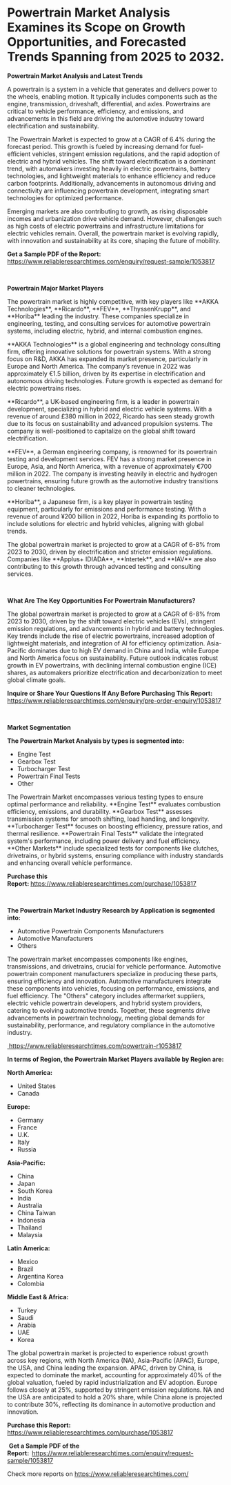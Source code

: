 <p><h1>Powertrain Market Analysis Examines its Scope on Growth Opportunities, and Forecasted Trends Spanning from 2025 to 2032.</h1></p><p><strong>Powertrain Market Analysis and Latest Trends</strong></p>
<p><p>A powertrain is a system in a vehicle that generates and delivers power to the wheels, enabling motion. It typically includes components such as the engine, transmission, driveshaft, differential, and axles. Powertrains are critical to vehicle performance, efficiency, and emissions, and advancements in this field are driving the automotive industry toward electrification and sustainability.</p><p>The Powertrain Market is expected to grow at a CAGR of 6.4% during the forecast period. This growth is fueled by increasing demand for fuel-efficient vehicles, stringent emission regulations, and the rapid adoption of electric and hybrid vehicles. The shift toward electrification is a dominant trend, with automakers investing heavily in electric powertrains, battery technologies, and lightweight materials to enhance efficiency and reduce carbon footprints. Additionally, advancements in autonomous driving and connectivity are influencing powertrain development, integrating smart technologies for optimized performance.</p><p>Emerging markets are also contributing to growth, as rising disposable incomes and urbanization drive vehicle demand. However, challenges such as high costs of electric powertrains and infrastructure limitations for electric vehicles remain. Overall, the powertrain market is evolving rapidly, with innovation and sustainability at its core, shaping the future of mobility.</p></p>
<p><strong>Get a Sample PDF of the Report:&nbsp;</strong> <a href="https://www.reliableresearchtimes.com/enquiry/request-sample/1053817?utm_campaign=2007&utm_medium=2&utm_source=Github&utm_content=ia&utm_term=23012025&utm_id=powertrain">https://www.reliableresearchtimes.com/enquiry/request-sample/1053817</a></p>
<p>&nbsp;</p>
<p><strong>Powertrain Major Market Players</strong></p>
<p><p>The powertrain market is highly competitive, with key players like **AKKA Technologies**, **Ricardo**, **FEV**, **ThyssenKrupp**, and **Horiba** leading the industry. These companies specialize in engineering, testing, and consulting services for automotive powertrain systems, including electric, hybrid, and internal combustion engines.</p><p>**AKKA Technologies** is a global engineering and technology consulting firm, offering innovative solutions for powertrain systems. With a strong focus on R&D, AKKA has expanded its market presence, particularly in Europe and North America. The company’s revenue in 2022 was approximately €1.5 billion, driven by its expertise in electrification and autonomous driving technologies. Future growth is expected as demand for electric powertrains rises.</p><p>**Ricardo**, a UK-based engineering firm, is a leader in powertrain development, specializing in hybrid and electric vehicle systems. With a revenue of around £380 million in 2022, Ricardo has seen steady growth due to its focus on sustainability and advanced propulsion systems. The company is well-positioned to capitalize on the global shift toward electrification.</p><p>**FEV**, a German engineering company, is renowned for its powertrain testing and development services. FEV has a strong market presence in Europe, Asia, and North America, with a revenue of approximately €700 million in 2022. The company is investing heavily in electric and hydrogen powertrains, ensuring future growth as the automotive industry transitions to cleaner technologies.</p><p>**Horiba**, a Japanese firm, is a key player in powertrain testing equipment, particularly for emissions and performance testing. With a revenue of around ¥200 billion in 2022, Horiba is expanding its portfolio to include solutions for electric and hybrid vehicles, aligning with global trends.</p><p>The global powertrain market is projected to grow at a CAGR of 6-8% from 2023 to 2030, driven by electrification and stricter emission regulations. Companies like **Applus+ IDIADA**, **Intertek**, and **IAV** are also contributing to this growth through advanced testing and consulting services.</p></p>
<p>&nbsp;</p>
<p><strong>What Are The Key Opportunities For Powertrain Manufacturers?</strong></p>
<p><p>The global powertrain market is projected to grow at a CAGR of 6-8% from 2023 to 2030, driven by the shift toward electric vehicles (EVs), stringent emission regulations, and advancements in hybrid and battery technologies. Key trends include the rise of electric powertrains, increased adoption of lightweight materials, and integration of AI for efficiency optimization. Asia-Pacific dominates due to high EV demand in China and India, while Europe and North America focus on sustainability. Future outlook indicates robust growth in EV powertrains, with declining internal combustion engine (ICE) shares, as automakers prioritize electrification and decarbonization to meet global climate goals.</p></p>
<p><strong>Inquire or Share Your Questions If Any Before Purchasing This Report:</strong> <a href="https://www.reliableresearchtimes.com/enquiry/pre-order-enquiry/1053817?utm_campaign=2007&utm_medium=2&utm_source=Github&utm_content=ia&utm_term=23012025&utm_id=powertrain">https://www.reliableresearchtimes.com/enquiry/pre-order-enquiry/1053817</a></p>
<p>&nbsp;</p>
<p><strong>Market Segmentation</strong></p>
<p><strong>The Powertrain Market Analysis by types is segmented into:</strong></p>
<p><ul><li>Engine Test</li><li>Gearbox Test</li><li>Turbocharger Test</li><li>Powertrain Final Tests</li><li>Other</li></ul></p>
<p><p>The Powertrain Market encompasses various testing types to ensure optimal performance and reliability. **Engine Test** evaluates combustion efficiency, emissions, and durability. **Gearbox Test** assesses transmission systems for smooth shifting, load handling, and longevity. **Turbocharger Test** focuses on boosting efficiency, pressure ratios, and thermal resilience. **Powertrain Final Tests** validate the integrated system's performance, including power delivery and fuel efficiency. **Other Markets** include specialized tests for components like clutches, drivetrains, or hybrid systems, ensuring compliance with industry standards and enhancing overall vehicle performance.</p></p>
<p><strong>Purchase this Report:&nbsp;</strong><a href="https://www.reliableresearchtimes.com/purchase/1053817?utm_campaign=2007&utm_medium=2&utm_source=Github&utm_content=ia&utm_term=23012025&utm_id=powertrain">https://www.reliableresearchtimes.com/purchase/1053817</a></p>
<p>&nbsp;</p>
<p><strong>The Powertrain Market Industry Research by Application is segmented into:</strong></p>
<p><ul><li>Automotive Powertrain Components Manufacturers</li><li>Automotive Manufacturers</li><li>Others</li></ul></p>
<p><p>The powertrain market encompasses components like engines, transmissions, and drivetrains, crucial for vehicle performance. Automotive powertrain component manufacturers specialize in producing these parts, ensuring efficiency and innovation. Automotive manufacturers integrate these components into vehicles, focusing on performance, emissions, and fuel efficiency. The "Others" category includes aftermarket suppliers, electric vehicle powertrain developers, and hybrid system providers, catering to evolving automotive trends. Together, these segments drive advancements in powertrain technology, meeting global demands for sustainability, performance, and regulatory compliance in the automotive industry.</p></p>
<p><a href="https://www.reliableresearchtimes.com/powertrain-r1053817?utm_campaign=2007&utm_medium=2&utm_source=Github&utm_content=ia&utm_term=23012025&utm_id=powertrain">&nbsp;https://www.reliableresearchtimes.com/powertrain-r1053817</a></p>
<p><strong>In terms of Region, the Powertrain Market Players available by Region are:</strong></p>
<p>
    <p> <strong> North America: </strong>
        <ul>
            <li>United States</li>
            <li>Canada</li>
        </ul>
        </p> 
    <p> <strong> Europe: </strong>
        <ul>
            <li>Germany</li>
            <li>France</li>
            <li>U.K.</li>
            <li>Italy</li>
            <li>Russia</li>
        </ul>
        </p> 
    <p> <strong> Asia-Pacific: </strong>
        <ul>
            <li>China</li>
            <li>Japan</li>
            <li>South Korea</li>
            <li>India</li>
            <li>Australia</li>
            <li>China Taiwan</li>
            <li>Indonesia</li>
            <li>Thailand</li>
            <li>Malaysia</li>
        </ul>
        </p> 
    <p> <strong> Latin America: </strong>
        <ul>
            <li>Mexico</li>
            <li>Brazil</li>
            <li>Argentina Korea</li>
            <li>Colombia</li>
        </ul>
        </p> 
    <p> <strong> Middle East & Africa: </strong>
        <ul>
            <li>Turkey</li>
            <li>Saudi</li>
            <li>Arabia</li>
            <li>UAE</li>
            <li>Korea</li>
        </ul>
    </p>
    </p>
<p><p>The global powertrain market is projected to experience robust growth across key regions, with North America (NA), Asia-Pacific (APAC), Europe, the USA, and China leading the expansion. APAC, driven by China, is expected to dominate the market, accounting for approximately 40% of the global valuation, fueled by rapid industrialization and EV adoption. Europe follows closely at 25%, supported by stringent emission regulations. NA and the USA are anticipated to hold a 20% share, while China alone is projected to contribute 30%, reflecting its dominance in automotive production and innovation.</p></p>
<p><strong>Purchase this Report: </strong><a href="https://www.reliableresearchtimes.com/purchase/1053817?utm_campaign=2007&utm_medium=2&utm_source=Github&utm_content=ia&utm_term=23012025&utm_id=powertrain">https://www.reliableresearchtimes.com/purchase/1053817</a></p>
<p>&nbsp;<strong>Get a Sample PDF of the Report:&nbsp;&nbsp;</strong><a href="https://www.reliableresearchtimes.com/enquiry/request-sample/1053817?utm_campaign=2007&utm_medium=2&utm_source=Github&utm_content=ia&utm_term=23012025&utm_id=powertrain">https://www.reliableresearchtimes.com/enquiry/request-sample/1053817</a></p>
<p><strong></strong></p>
<p>Check more reports on <a href="https://www.reliableresearchtimes.com/?utm_campaign=2007&utm_medium=2&utm_source=Github&utm_content=ia&utm_term=23012025&utm_id=powertrain">https://www.reliableresearchtimes.com/</a></p>
